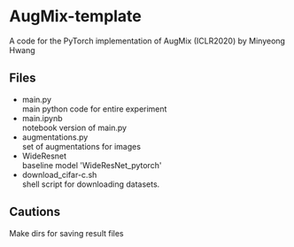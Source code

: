 # AugMix-template
A code for the PyTorch implementation of AugMix (ICLR2020) by Minyeong Hwang
## Files
+ main.py   
main python code for entire experiment
+ main.ipynb   
notebook version of main.py
+ augmentations.py   
set of augmentations for images
+ WideResnet   
baseline model 'WideResNet_pytorch'
+ download_cifar-c.sh   
shell script for downloading datasets.
## Cautions
Make dirs for saving result files
